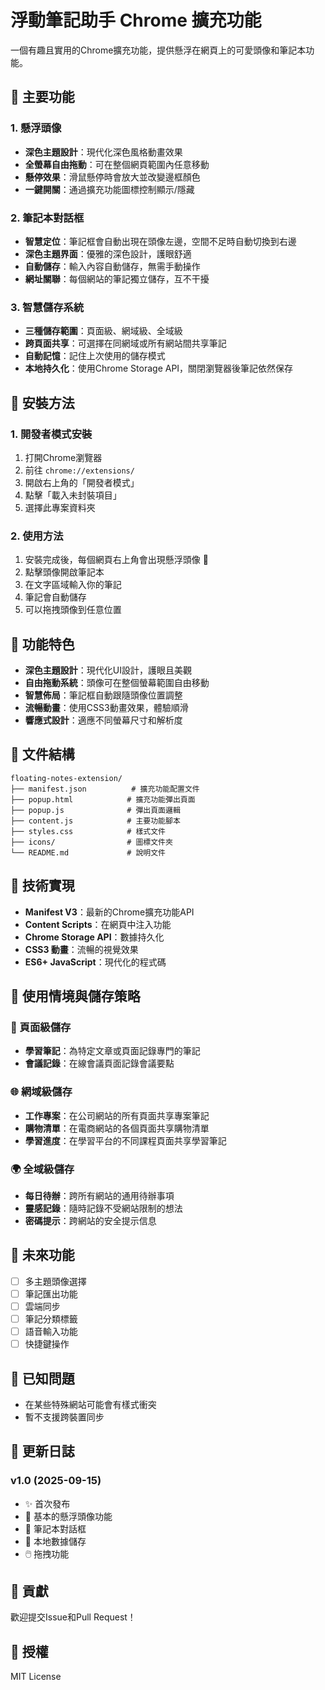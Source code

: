 # 浮動筆記助手 Chrome 擴充功能

一個有趣且實用的Chrome擴充功能，提供懸浮在網頁上的可愛頭像和筆記本功能。

## 🌟 主要功能

### 1. 懸浮頭像

- **深色主題設計**：現代化深色風格動畫效果
- **全螢幕自由拖動**：可在整個網頁範圍內任意移動
- **懸停效果**：滑鼠懸停時會放大並改變邊框顏色
- **一鍵開關**：通過擴充功能圖標控制顯示/隱藏

### 2. 筆記本對話框

- **智慧定位**：筆記框會自動出現在頭像左邊，空間不足時自動切換到右邊
- **深色主題界面**：優雅的深色設計，護眼舒適
- **自動儲存**：輸入內容自動儲存，無需手動操作
- **網址關聯**：每個網站的筆記獨立儲存，互不干擾

### 3. 智慧儲存系統

- **三種儲存範圍**：頁面級、網域級、全域級
- **跨頁面共享**：可選擇在同網域或所有網站間共享筆記  
- **自動記憶**：記住上次使用的儲存模式
- **本地持久化**：使用Chrome Storage API，關閉瀏覽器後筆記依然保存

## 🚀 安裝方法

### 1. 開發者模式安裝
1. 打開Chrome瀏覽器
2. 前往 `chrome://extensions/`
3. 開啟右上角的「開發者模式」
4. 點擊「載入未封裝項目」
5. 選擇此專案資料夾

### 2. 使用方法
1. 安裝完成後，每個網頁右上角會出現懸浮頭像 📝
2. 點擊頭像開啟筆記本
3. 在文字區域輸入你的筆記
4. 筆記會自動儲存
5. 可以拖拽頭像到任意位置

## 🎨 功能特色

- **深色主題設計**：現代化UI設計，護眼且美觀
- **自由拖動系統**：頭像可在整個螢幕範圍自由移動
- **智慧佈局**：筆記框自動跟隨頭像位置調整
- **流暢動畫**：使用CSS3動畫效果，體驗順滑
- **響應式設計**：適應不同螢幕尺寸和解析度

## 📁 文件結構

```
floating-notes-extension/
├── manifest.json          # 擴充功能配置文件
├── popup.html            # 擴充功能彈出頁面
├── popup.js              # 彈出頁面邏輯
├── content.js            # 主要功能腳本
├── styles.css            # 樣式文件
├── icons/                # 圖標文件夾
└── README.md             # 說明文件
```

## 🔧 技術實現

- **Manifest V3**：最新的Chrome擴充功能API
- **Content Scripts**：在網頁中注入功能
- **Chrome Storage API**：數據持久化
- **CSS3 動畫**：流暢的視覺效果
- **ES6+ JavaScript**：現代化的程式碼

## 🎯 使用情境與儲存策略

### 📄 頁面級儲存
- **學習筆記**：為特定文章或頁面記錄專門的筆記
- **會議記錄**：在線會議頁面記錄會議要點

### 🌐 網域級儲存  
- **工作專案**：在公司網站的所有頁面共享專案筆記
- **購物清單**：在電商網站的各個頁面共享購物清單
- **學習進度**：在學習平台的不同課程頁面共享學習筆記

### 🌍 全域級儲存
- **每日待辦**：跨所有網站的通用待辦事項  
- **靈感記錄**：隨時記錄不受網站限制的想法
- **密碼提示**：跨網站的安全提示信息

## 🔮 未來功能

- [ ] 多主題頭像選擇
- [ ] 筆記匯出功能
- [ ] 雲端同步
- [ ] 筆記分類標籤
- [ ] 語音輸入功能
- [ ] 快捷鍵操作

## 🐛 已知問題

- 在某些特殊網站可能會有樣式衝突
- 暫不支援跨裝置同步

## 📝 更新日誌

### v1.0 (2025-09-15)
- ✨ 首次發布
- 🎨 基本的懸浮頭像功能
- 📝 筆記本對話框
- 💾 本地數據儲存
- 🖱️ 拖拽功能

## 🤝 貢獻

歡迎提交Issue和Pull Request！

## 📄 授權

MIT License